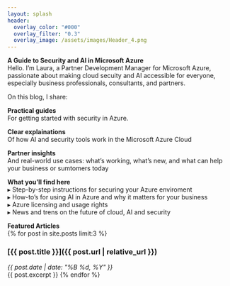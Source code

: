 ```yaml
---
layout: splash
header:
  overlay_color: "#000"
  overlay_filter: "0.3"
  overlay_image: /assets/images/Header_4.png
---
```


**A Guide to Security and AI in Microsoft Azure**<br>
Hello. I’m Laura, a Partner Development Manager for Microsoft Azure, passionate about making cloud secuity and AI accessible for everyone, especially business professionals, consultants, and partners.

On this blog, I share:

**Practical guides**<br>
For getting started with security in Azure.

**Clear explainations**<br>
Of how AI and security tools work in the Microsoft Azure Cloud

**Partner insights**<br>
And real-world use cases: what’s working, what’s new, and what can help your business or sumtomers today

**What you’ll find here**<br>
▸ Step-by-step instructions for securing your Azure enviroment<br>
▸ How-to’s for using AI in Azure and why it matters for your business<br>
▸ Azure licensing and usage rights<br>
▸ News and trens on the future of cloud, AI and security

**Featured Articles**<br>
{% for post in site.posts limit:3 %}
### [{{ post.title }}]({{ post.url | relative_url }})
*{{ post.date | date: "%B %d, %Y" }}*  
{{ post.excerpt }}
{% endfor %}





